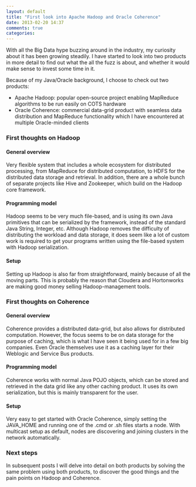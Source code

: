 ```yaml
---
layout: default
title: "First look into Apache Hadoop and Oracle Coherence"
date: 2013-02-20 14:37
comments: true
categories: 
---
```

With all the Big Data hype buzzing around in the industry, my curiosity about it has been growing steadily. I have started to look into two products in more detail to find out what the all the fuzz is about, and whether it would make sense to invest some time in it.

Because of my Java/Oracle background, I choose to check out two products:
* Apache Hadoop: popular open-source project enabling MapReduce algorithms to be run easily on COTS hardware
* Oracle Coherence: commercial data-grid product with seamless data distribution and MapReduce functionality which I have encountered at multiple Oracle-minded clients

### First thoughts on Hadoop

#### General overview
Very flexible system that includes a whole ecosystem for distributed processing, from MapReduce for distributed computation, to HDFS for the distributed data storage and retrieval. In addition, there are a whole bunch of separate projects like Hive and Zookeeper, which build on the Hadoop core framework. 

#### Programming model
Hadoop seems to be very much file-based, and is using its own Java primitives that can be serialized by the framework, instead of the standard Java String, Integer, etc. Although Hadoop removes the difficulty of distributing the workload and data storage, it does seem like a lot of custom work is required to get your programs written using the file-based system with Hadoop serialization. 

#### Setup
Setting up Hadoop is also far from straightforward, mainly because of all the moving parts. This is probably the reason that Cloudera and Hortonworks are making good money selling Hadoop-management tools.

### First thoughts on Coherence

#### General overview
Coherence provides a distributed data-grid, but also allows for distributed computation. However, the focus seems to be on data storage for the purpose of caching, which is what I have seen it being used for in a few big companies. Even Oracle themselves use it as a caching layer for their Weblogic and Service Bus products.

#### Programming model
Coherence works with normal Java POJO objects, which can be stored and retrieved in the data grid like any other caching product. It uses its own serialization, but this is mainly transparent for the user. 

#### Setup
Very easy to get started with Oracle Coherence, simply setting the JAVA_HOME and running one of the .cmd or .sh files starts a node. With multicast setup as default, nodes are discovering and joining clusters in the network automatically.

### Next steps
In subsequent posts I will delve into detail on both products by solving the same problem using both products, to discover the good things and the pain points on Hadoop and Coherence. 

